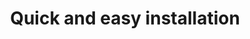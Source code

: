 ---
title: Quick and easy installation
description: No maintenance required, ideal replacement for heavy and local IT infrastructure. Compatible with a wide range of cameras.
image: https://enlightyx.io/wp-content/uploads/2020/03/3264635-scaled.jpg
---